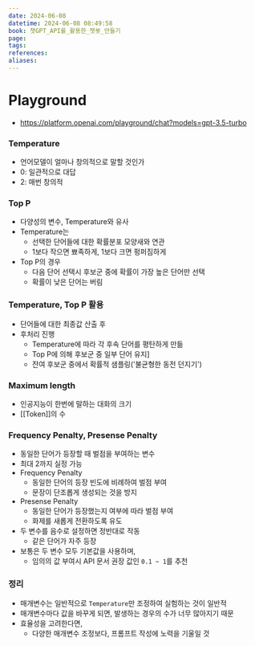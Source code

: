 ```yaml
---
date: 2024-06-08
datetime: 2024-06-08 08:49:58
book: 챗GPT_API를_활용한_챗봇_만들기
page: 
tags: 
references: 
aliases:
---
```


# Playground
- https://platform.openai.com/playground/chat?models=gpt-3.5-turbo 
### Temperature
- 언어모델이 얼마나 창의적으로 말할 것인가
- 0: 일관적으로 대답
- 2: 매번 창의적

### Top P
- 다양성의 변수, Temperature와 유사
- Temperature는
	- 선택한 단어들에 대한 확률분포 모양새와 연관
	- 1보다 작으면 뾰족하게, 1보다 크면 펑퍼짐하게
- Top P의 경우
	- 다음 단어 선택시 후보군 중에 확률이 가장 높은 단어만 선택
	- 확률이 낮은 단어는 버림

### Temperature, Top P 활용
- 단어들에 대한 최종값 산출 후
- 후처리 진행
	- Temperature에 따라 각 후속 단어를 평탄하게 만듦
	- Top P에 의해 후보군 중 일부 단어 유지]
	- 잔여 후보군 중에서 확률적 샘플링('불균형한 동전 던지기')

### Maximum length
- 인공지능이 한번에 말하는 대화의 크기
- [[Token]]의 수

### Frequency Penalty, Presense Penalty
- 동일한 단어가 등장할 때 벌점을 부여하는 변수
- 최대 2까지 실정 가능
- Frequency Penalty
	- 동일한 단어의 등장 빈도에 비례하여 벌점 부여
	- 문장이 단조롭게 생성되는 것을 방지
- Presense Penalty
	- 동일한 단어가 등장했는지 여부에 따라 벌점 부여
	- 화제를 새롭게 전환하도록 유도
- 두 변수를 음수로 설정하면 정반대로 작동
	- 같은 단어가 자주 등장
- 보통은 두 변수 모두 기본값을 사용하며,
	- 임의의 값 부여시 API 문서 권장 값인 `0.1 ~ 1`를 추천

### 정리
- 매개변수는 일반적으로 `Temperature`만 조정하여 실험하는 것이 일반적
- 매개변수마다 값을 바꾸게 되면, 발생하는 경우의 수가 너무 많아지기 때문
- 효율성을 고려한다면,
	- 다양한 매개변수 조정보다, 프롬프트 작성에 노력을 기울일 것 
